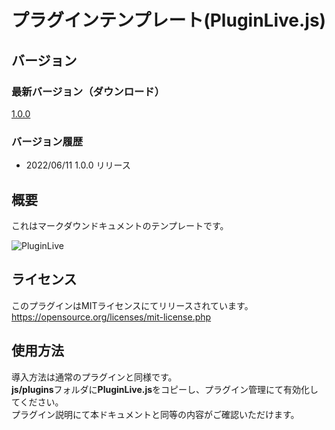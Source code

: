 # プラグインテンプレート(PluginLive.js)

## バージョン
### 最新バージョン（ダウンロード）
[1.0.0](https://raw.githubusercontent.com/nz-prism/RPG-Maker-MZ/master/DynamicEncounterWeight/js/plugins/PluginLive.js)

### バージョン履歴
- 2022/06/11 1.0.0 リリース

## 概要
これはマークダウンドキュメントのテンプレートです。

![PluginLive](https://github.com/nz-prism/RPG-Maker-MZ/blob/master/ReadmeImages/PluginLive1.png)



## ライセンス
このプラグインはMITライセンスにてリリースされています。  
https://opensource.org/licenses/mit-license.php


## 使用方法
導入方法は通常のプラグインと同様です。  
**js/plugins**フォルダに**PluginLive.js**をコピーし、プラグイン管理にて有効化してください。  
プラグイン説明にて本ドキュメントと同等の内容がご確認いただけます。